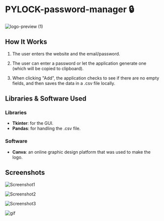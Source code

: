 # PYLOCK-password-manager 🔒

![logo-preview (1)](https://user-images.githubusercontent.com/76702446/185670082-acb16c76-b849-4e33-a74e-ffe3aaa7ced5.png)

## How It Works

1. The user enters the website and the email/password.

2. The user can enter a password or let the application generate one (which will be copied to clipboard).

3. When clicking "Add", the application checks to see if there are no empty fields, and then saves the data in a .csv file locally.

## Libraries & Software Used
### Libraries
- **Tkinter**: for the GUI.
- **Pandas**: for handling the .csv file.
### Software
- **Canva**: an online graphic design platform that was used to make the logo.

## Screenshots

![Screenshot1](https://user-images.githubusercontent.com/76702446/185670662-81c0b13e-b9c1-4139-916e-48a052d34ade.png)

![Screenshot2](https://user-images.githubusercontent.com/76702446/185724723-6d8e1f42-619c-461b-88ee-a21a6514b171.png)

![Screenshot3](https://user-images.githubusercontent.com/76702446/185673035-0e6266f8-ad28-4346-b72a-5843214d27a4.png)

![gif](https://user-images.githubusercontent.com/76702446/185672785-b7f7f037-70dd-4cb7-8f69-2c1d9b6ad2e2.gif)

